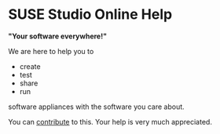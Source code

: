 # SUSE Studio Online Help

**"Your software everywhere!"**

We are here to help you to

* create
* test
* share
* run

software appliances with the software you care about.

You can [contribute](contribute) to this. Your help is very much appreciated.
